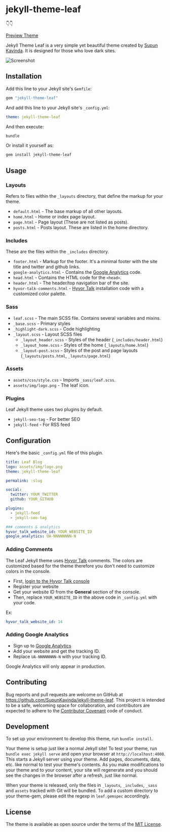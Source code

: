 # jekyll-theme-leaf

👇👇

[Preview Theme](https://supunkavinda.github.io/jekyll-theme-leaf/)

Jekyll Theme Leaf is a very simple yet beautiful theme created by [Supun Kavinda](https://twitter.com/_SupunKavinda). It is designed for those who love dark sites.

![Screenshot](https://i.imgur.com/fBiCIuL.png)

## Installation

Add this line to your Jekyll site's `Gemfile`:

```ruby
gem "jekyll-theme-leaf"
```

And add this line to your Jekyll site's `_config.yml`:

```yaml
theme: jekyll-theme-leaf
```

And then execute:

```bash
bundle
```

Or install it yourself as:

```bash
gem install jekyll-theme-leaf
```

## Usage

### Layouts

Refers to files within the `_layouts` directory, that define the markup for your theme.

- `default.html` - The base markup of all other layouts.
- `home.html` - Home or index page layout.
- `page.html` - Page layout (These are not listed as posts).
- `posts.html` - Posts layout. These are listed in the home directory.

### Includes

These are the files within the `_includes` directory.

- `footer.html` - Markup for the footer. It's a minimal footer with the site title and twitter and github links.
- `google-analytics.html` - Contains the [Google Analytics](https://analytics.google.com/analytics/web/) code.
- `head.html` - Contains the HTML code for the `<head>`.
- `header.html` - The header/top navigation bar of the site.
- `hyvor-talk-comments.html` - [Hyvor Talk](https://talk.hyvor.com) installation code with a customized color palette.

### Sass

- `leaf.scss` - The main SCSS file. Contains several variables and mixins.
- `_base.scss` - Primary styles
- `_highlight-dark.scss` - Code highlighting
- `_layout.scss` - Layout SCSS files
  - `_layout_header.scss` - Styles of the header (`_includes/header.html`)
  - `_layout_home.scss` - Styles of the home (`_layouts/home.html`)
  - `_layout-post.scss` - Styles of the post and page layouts (`_layouts/posts.html`, `_layouts/page.html`)

### Assets

- `assets/css/style.css` - Imports `_sass/leaf.scss`.
- `assets/img/logo.png` - The leaf icon.

### Plugins

Leaf Jekyll theme uses two plugins by default.

- `jekyll-seo-tag` - For better SEO
- `jekyll-feed` - For RSS feed

## Configuration

Here's the basic `_config.yml` file of this plugin.

```yaml
title: Leaf Blog
logo: assets/img/logo.png
theme: jekyll-theme-leaf

permalink: :slug

social:
  twitter: YOUR_TWITTER
  github: YOUR_GITHUB

plugins:
  - jekyll-feed
  - jekyll-seo-tag

### comments & analytics
hyvor_talk_website_id: YOUR_WEBSITE_ID
google_analytics: UA-NNNNNNNN-N
```

### Adding Comments

The Leaf Jekyll theme uses [Hyvor Talk](https://talk.hyvor.com) comments. The colors are customized based for the theme therefore you don't need to customize colors in the console.

- First, [login to the Hyvor Talk console](https://talk.hyvor.com/console)
- Register your website
- Get your website ID from the **General** section of the console.
- Then, replace `YOUR_WEBSITE_ID` in the above code in `_config.yml` with your code.

Ex:

```yaml
hyvor_talk_website_id: 14
```

### Adding Google Analytics

- Sign up to [Google Analytics](https://analytics.google.com)
- Add your website and get the tracking ID.
- Replace `UA-NNNNNNNN-N` with your tracking ID.

Google Analytics will only appear in production.

## Contributing

Bug reports and pull requests are welcome on GitHub at https://github.com/SupunKavinda/jekyll-theme-leaf. This project is intended to be a safe, welcoming space for collaboration, and contributors are expected to adhere to the [Contributor Covenant](http://contributor-covenant.org) code of conduct.

## Development

To set up your environment to develop this theme, run `bundle install`.

Your theme is setup just like a normal Jekyll site! To test your theme, run `bundle exec jekyll serve` and open your browser at `http://localhost:4000`. This starts a Jekyll server using your theme. Add pages, documents, data, etc. like normal to test your theme's contents. As you make modifications to your theme and to your content, your site will regenerate and you should see the changes in the browser after a refresh, just like normal.

When your theme is released, only the files in `_layouts`, `_includes`, `_sass` and `assets` tracked with Git will be bundled.
To add a custom directory to your theme-gem, please edit the regexp in `leaf.gemspec` accordingly.

## License

The theme is available as open source under the terms of the [MIT License](https://opensource.org/licenses/MIT).
